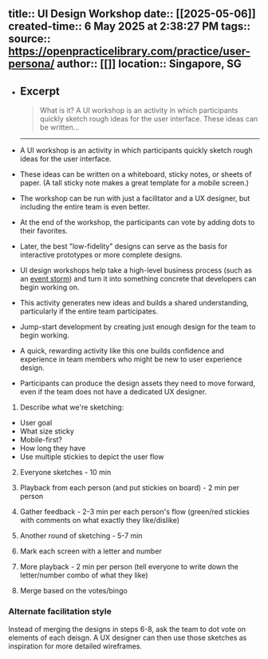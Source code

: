 
title:: UI Design Workshop
date:: [[2025-05-06]]
created-time:: 6 May 2025 at 2:38:27 PM
tags:: 
source:: https://openpracticelibrary.com/practice/user-persona/
author:: [[]]
location:: Singapore, SG
---

- ## Excerpt
  > What is it? A UI workshop is an activity in which participants quickly sketch rough ideas for the user interface. These ideas can be written…

  - ---


-   A UI workshop is an activity in which participants quickly sketch rough ideas for the user interface.
    
-   These ideas can be written on a whiteboard, sticky notes, or sheets of paper. (A tall sticky note makes a great template for a mobile screen.)
    
-   The workshop can be run with just a facilitator and a UX designer, but including the entire team is even better.
    
-   At the end of the workshop, the participants can vote by adding dots to their favorites.
    
-   Later, the best "low-fidelity" designs can serve as the basis for interactive prototypes or more complete designs.
    

-   UI design workshops help take a high-level business process (such as an [event storm](https://openpracticelibrary.com/practice/event-storming/)) and turn it into something concrete that developers can begin working on.
    
-   This activity generates new ideas and builds a shared understanding, particularly if the entire team participates.
    
-   Jump-start development by creating just enough design for the team to begin working.
    
-   A quick, rewarding activity like this one builds confidence and experience in team members who might be new to user experience design.
    
-   Participants can produce the design assets they need to move forward, even if the team does not have a dedicated UX designer.
    

1.  Describe what we're sketching:

-   User goal
-   What size sticky
-   Mobile-first?
-   How long they have
-   Use multiple stickies to depict the user flow

2.  Everyone sketches - 10 min
    
3.  Playback from each person (and put stickies on board) - 2 min per person
    
4.  Gather feedback - 2-3 min per each person's flow (green/red stickies with comments on what exactly they like/dislike)
    
5.  Another round of sketching - 5-7 min
    
6.  Mark each screen with a letter and number
    
7.  More playback - 2 min per person (tell everyone to write down the letter/number combo of what they like)
    
8.  Merge based on the votes/bingo
    

### Alternate facilitation style

Instead of merging the designs in steps 6-8, ask the team to dot vote on elements of each deisgn. A UX designer can then use those sketches as inspiration for more detailed wireframes.
